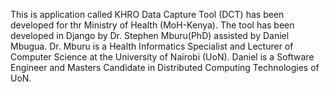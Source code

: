 This is application called KHRO Data Capture Tool (DCT) has been developed for thr Ministry of Health (MoH-Kenya). 
The tool has been developed in Django by Dr. Stephen Mburu(PhD) assisted by Daniel Mbugua. Dr. Mburu is a Health Informatics Specialist and Lecturer of Computer Science at the University of Nairobi (UoN). Daniel is a Software Engineer and Masters Candidate in Distributed Computing Technologies of UoN.

